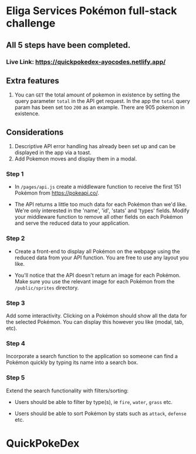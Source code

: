 # Eliga Services Pokémon full-stack challenge

## All 5 steps have been completed.

### Live Link: https://quickpokedex-ayocodes.netlify.app/

## Extra features

1. You can `GET` the total amount of pokemon in existence by setting the query parameter `total` in the API get request. In the app the `total` query param has been set too `200` as an example. There are 905 pokemon in existence.

## Considerations

1. Descriptive API error handling has already been set up and can be displayed in the app via a toast.
2. Add Pokemon moves and display them in a modal.

### Step 1

- In `/pages/api.js` create a middleware function to receive the first 151 Pokémon from https://pokeapi.co/.

- The API returns a little too much data for each Pokémon than we'd like. We're only interested in the 'name', 'id', 'stats' and 'types' fields. Modify your middleware function to remove all other fields on each Pokémon and serve the reduced data to your application.

### Step 2

- Create a front-end to display all Pokémon on the webpage using the reduced data from your API function. You are free to use any layout you like.

- You'll notice that the API doesn't return an image for each Pokémon. Make sure you use the relevant image for each Pokémon from the `/public/sprites` directory.

### Step 3

Add some interactivity. Clicking on a Pokémon should show all the data for the selected Pokémon. You can display this however you like (modal, tab, etc).

### Step 4

Incorporate a search function to the application so someone can find a Pokémon quickly by typing its name into a search box.

### Step 5

Extend the search functionality with filters/sorting:

- Users should be able to filter by type(s), ie `fire`, `water`, `grass` etc.

- Users should be able to sort Pokémon by stats such as `attack`, `defense` etc.

# QuickPokeDex
